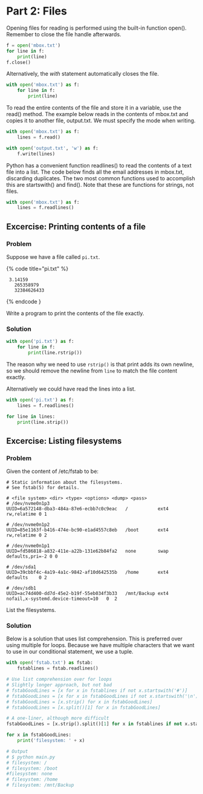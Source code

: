 # Part 2: Files

Opening files for reading is performed using the built-in function open(). Remember to close the file handle afterwards.

```python
f = open('mbox.txt')
for line in f:
    print(line)
f.close()
```

Alternatively, the *with* statement automatically closes the file.

```python
with open('mbox.txt') as f:
    for line in f:
        print(line)
```

To read the entire contents of the file and store it in a variable, use the read() method. The example below reads in the contents of mbox.txt and copies it to another file, output.txt. We must specify the mode when writing.

```python
with open('mbox.txt') as f:
    lines = f.read()

with open('output.txt', 'w') as f:
    f.write(lines)
```

Python has a convenient function readlines() to read the contents of a text file into a list. The code below finds all the email addresses in mbox.txt, discarding duplicates. The two most common functions used to accomplish this are startswith() and find(). Note that these are functions for strings, not files.

```python
with open('mbox.txt') as f:
    lines = f.readlines()
```

## Excercise: Printing contents of a file

### Problem

Suppose we have a file called `pi.txt`. 

{% code title="pi.txt" %}
```
 3.14159
   265358979
   32384626433
```
{% endcode }

Write a program to print the contents of the file exactly.

### Solution

```python
with open('pi.txt') as f:
    for line in f:
        print(line.rstrip())
```

The reason why we need to use `rstrip()` is that print adds its own newline, so we should remove the newline from `line` to match the file content exactly.

Alternatively we could have read the lines into a list.

```python
with open('pi.txt') as f:
    lines = f.readlines()

for line in lines:
    print(line.strip())
```

## Excercise: Listing filesystems

### Problem

Given the content of /etc/fstab to be:

```
# Static information about the filesystems.
# See fstab(5) for details.

# <file system> <dir> <type> <options> <dump> <pass>
# /dev/nvme0n1p3
UUID=6a572148-dba3-484a-87e6-ecbb7c0c9eac	/         	ext4      	rw,relatime	0 1

# /dev/nvme0n1p2
UUID=85e1163f-b416-474e-bc90-e1ad4557c8eb	/boot     	ext4      	rw,relatime	0 2

# /dev/nvme0n1p1
UUID=fd586818-a832-411e-a22b-131e62b84fa2	none      	swap      	defaults,pri=-2	0 0

# /dev/sda1
UUID=39cbbf4c-4a19-4a1c-9842-af10d642535b	/home		ext4		defaults	0 2

# /dev/sdb1
UUID=ac74d400-dd7d-45e2-b19f-55eb034f3b33 	/mnt/Backup	ext4		nofail,x-systemd.device-timeout=10   0  2
```

List the filesystems.

### Solution

Below is a solution that uses list comprehension. This is preferred over using multiple for loops. Because we have multiple characters that we want to use in our conditional statement, we use a tuple.

```python
with open('fstab.txt') as fstab:
    fstablines = fstab.readlines()

# Use list comprehension over for loops
# Slightly longer approach, but not bad
# fstabGoodLines = [x for x in fstablines if not x.startswith('#')]
# fstabGoodLines = [x for x in fstabGoodLines if not x.startswith('\n')]
# fstabGoodLines = [x.strip() for x in fstabGoodLines]
# fstabGoodLines = [x.split()[1] for x in fstabGoodLines]

# A one-liner, although more difficult
fstabGoodLines = [x.strip().split()[1] for x in fstablines if not x.startswith(('#', '\n'))]

for x in fstabGoodLines:
    print('filesystem: ' + x)

# Output
# $ python main.py 
# filesystem: /
# filesystem: /boot
#filesystem: none
# filesystem: /home
# filesystem: /mnt/Backup

```